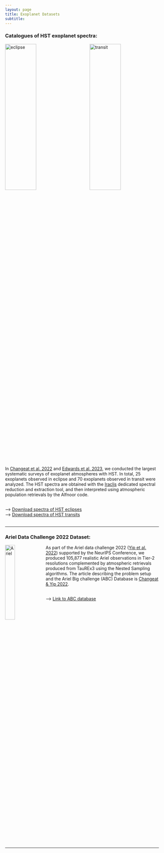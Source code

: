 ```yaml
---
layout: page
title: Exoplanet Datasets
subtitle: 
---
```



### Catalogues of HST exoplanet spectra:
<img src="https://quentchangeat.github.io/img/eclipse_spectra.png" alt="eclipse" width="45%" height="35%" align="left" style="padding-right:4px">
<img src="https://quentchangeat.github.io/img/transit_spectra.png" alt="transit" width="45%" height="35%" align="right" style="padding-left:4px">
<br clear="left"/>

In [Changeat et al. 2022](https://iopscience.iop.org/article/10.3847/1538-4365/ac5cc2) and  [Edwards et al. 2023](https://iopscience.iop.org/article/10.3847/1538-4365/ac9f1a), we conducted the largest systematic surveys of exoplanet atmospheres with HST. In total, 25 exoplanets observed in eclipse and 70 exoplanets observed in transit were analyzed. The HST spectra are obtained with the [Iraclis](https://github.com/ucl-exoplanets/Iraclis) dedicated spectral reduction and extraction tool, and then interpreted using atmospheric population retrievals by the Alfnoor code.       <br />       <br />

--> [Download spectra of HST eclipses](https://quentchangeat.github.io/img/C22_spectra.zip)       <br />
--> [Download spectra of HST transits](https://quentchangeat.github.io/img/E22_spectra.zip)       <br />
<br clear="left"/>

---

### Ariel Data Challenge 2022 Dataset:
<img src="https://quentchangeat.github.io/img/ariel_pop.png" alt="Ariel" width="25%" height="25%" align="left" style="float:left; padding-right:4px">

As part of the Ariel data challenge 2022 ([Yip et al. 2022](https://arxiv.org/abs/2206.14642)) supported by the NeurIPS Conference, we produced 105,877 realistic Ariel observations in Tier-2 resolutions complemented by atmospheric retrievals produced from TauREx3 using the Nested Sampling algorithms. The article describing the problem setup and the Ariel Big challenge (ABC) Database is [Changeat & Yip 2022](https://academic.oup.com/rasti/article/2/1/45/6998590).       <br />       <br />

--> [Link to ABC database](https://zenodo.org/records/6770103)       <br />
<br clear="left"/>

---

